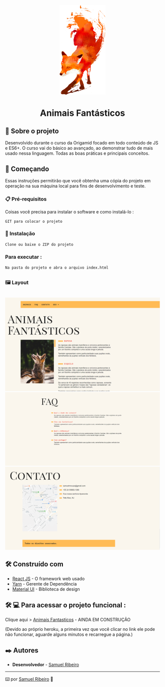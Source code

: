 <p align='center'><img width='150' src="./assets/.github/capa.png"></p>
<h1 align='center'>Animais Fantásticos</h1>
<p align='center'>
</p>

## 🚀 Sobre o projeto

Desenvolvido durante o curso da Origamid focado em todo conteúdo de JS e ES6+. O curso vai do básico ao avançado, ao demonstrar tudo de mais usado nessa linguagem. Todas as boas práticas e principais conceitos.

## 🚀 Começando

Essas instruções permitirão que você obtenha uma cópia do projeto em operação na sua máquina local para fins de desenvolvimento e teste.

### 📋 Pré-requisitos

Coisas você precisa para instalar o software e como instalá-lo :

```
GIT para colocar o projeto
```

### 🔧 Instalação

```
Clone ou baixe o ZIP do projeto
```

### Para executar :

```
Na pasta do projeto e abra o arquivo index.html
```

## <h3> 🖼️ Layout</h3>

<br>

 <img src="./assets/.github/layout1.png">
    <br>
 <img src="./assets/.github/layout2.png">
    <br>
 <img src="./assets/.github/layout3.png">
    <br>

## 🛠️ Construído com

- [React JS](https://pt-br.reactjs.org/) - O framework web usado
- [Yarn](https://yarnpkg.com/) - Gerente de Dependência
- [Material UI](https://material-ui.com/pt/) - Biblioteca de design

## 🛠 💻 Para acessar o projeto funcional :

<p>

Clique aqui > [Animais Fantasticos](https://animaisfantasticos-samuelrrs.netlify.app/) - AINDA EM CONSTRUÇÃO

<p>

(Devido ao próprio heroku, a primeira vez que você clicar no link ele pode não funcionar, aguarde alguns minutos e recarregue a página.)

## ✒️ Autores

- **Desenvolvedor** - [Samuel Ribeiro](https://github.com/samuelrrs)

---

⌨️ por [Samuel Ribeiro](https://github.com/samuelrrs) 🚀
